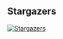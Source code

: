 ## Stargazers

[![Stargazers](https://starchart.cc/stacksjs/rpx.svg?variant=adaptive)](https://starchart.cc/stacksjs/rpx)
